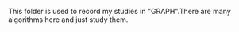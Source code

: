 This folder is used to record my studies in "GRAPH".There are many algorithms here and just study them.
